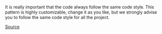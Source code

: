 It is really important that the code always follow the same code style. This pattern is highly customizable, change it as you like, but we strongly advise you to follow the same code style for all the project.

[Source](http://www.rubydoc.info/gems/rubocop/RuboCop/Cop/Style/BlockDelimiters)